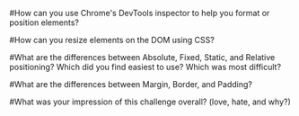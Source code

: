 #How can you use Chrome's DevTools inspector to help you format or position elements?




#How can you resize elements on the DOM using CSS?



#What are the differences between Absolute, Fixed, Static, and Relative positioning? Which did you find easiest to use? Which was most difficult?



#What are the differences between Margin, Border, and Padding?




#What was your impression of this challenge overall? (love, hate, and why?)